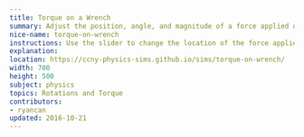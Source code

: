 ```yaml
---
title: Torque on a Wrench
summary: Adjust the position, angle, and magnitude of a force applied on a wrench.
nice-name: torque-on-wrench
instructions: Use the slider to change the location of the force applied. You can drag the tip of the force vector to change its magnitude and orientation. Notice how both toque magnitude and direction (in or out of the screen) changes depending on these parameters
explanation:
location: https://ccny-physics-sims.github.io/sims/torque-on-wrench/
width: 700
height: 500
subject: physics
topics: Rotations and Torque
contributors:
- ryancan
updated: 2016-10-21
---
```


